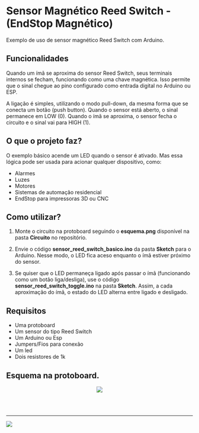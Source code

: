 # Sensor Magnético Reed Switch - (EndStop Magnético)

Exemplo de uso de sensor magnético Reed Switch com Arduino. 

## Funcionalidades
Quando um ímã se aproxima do sensor Reed Switch, seus terminais internos se fecham, funcionando como uma chave magnética. Isso permite que o sinal chegue ao pino configurado como entrada digital no Arduino ou ESP.

A ligação é simples, utilizando o modo pull-down, da mesma forma que se conecta um botão (push button).
Quando o sensor está aberto, o sinal permanece em LOW (0). Quando o ímã se aproxima, o sensor fecha o circuito e o sinal vai para HIGH (1).

## O que o projeto faz?

O exemplo básico acende um LED quando o sensor é ativado.
Mas essa lógica pode ser usada para acionar qualquer dispositivo, como:

+ Alarmes
+ Luzes
+ Motores
+ Sistemas de automação residencial
+ EndStop para impressoras 3D ou CNC

## Como utilizar?

1. Monte o circuito na protoboard seguindo o **esquema.png** disponível na pasta **Circuito** no repositório.

2. Envie o código **sensor_reed_switch_basico.ino** da pasta **Sketch** para o Arduino. Nesse modo, o LED fica aceso enquanto o ímã estiver próximo do sensor.

3. Se quiser que o LED permaneça ligado após passar o ímã (funcionando como um botão liga/desliga), use o código **sensor_reed_switch_toggle.ino** na pasta **Sketch**. Assim, a cada aproximação do ímã, o estado do LED alterna entre ligado e desligado.

## Requisitos

+ Uma protoboard 
+ Um sensor do tipo Reed Switch 
+ Um Arduino ou Esp
+ Jumpers/Fios para conexão
+ Um led 
+ Dois resistores de 1k 

## Esquema na protoboard.

<div align="center">
  <img src="https://user-images.githubusercontent.com/46107950/170777415-3b223caa-990a-4288-b40d-d99cc64c8402.png" />
</div>
<br/> 

<br><hr>
<div align="left">
  <img src="https://licensebuttons.net/l/zero/1.0/80x15.png" />
</div>
<br/> 


